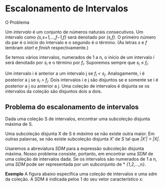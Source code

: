 # Escalonamento de Intervalos

O Problema

Um *intervalo* é um conjunto de números naturais consecutivos.  Um intervalo como  *{s,s+1,…,f−1,f}*  será denotado por  *(s,f)*. O primeiro número do par é o início do intervalo e o segundo é o término.  (As letras *s* e *f* lembram *start* e *finish* respectivamente.)

Se temos vários intervalos, numerados de 1 a n, o início de um intervalo *i* será denotado por *s<sub>i</sub>* e o término por *f<sub>i</sub>*.  Suporemos sempre que *s<sub>i</sub> ≤ f<sub>i</sub>*.

Um intervalo i é anterior a um intervalo j se  *f<sub>i</sub> < s<sub>j</sub>*.  Analogamente, i é posterior a j se  *s<sub>i</sub> > f<sub>j</sub>*.   Dois intervalos i e j são disjuntos se e somente se i é posterior a j ou anterior a j.   Uma coleção de intervalos é disjunta se os intervalos da coleção são disjuntos dois a dois.

## Problema do escalonamento de intervalos

Dada uma coleção S de intervalos, encontrar uma subcoleção disjunta máxima de S.

Uma subcoleção disjunta X de S é *máxima* se não existe outra maior.  Em outras palavras, se não existe subcoleção disjunta *X′* de *S* tal que *|X′| > |X|*.

Usaremos a abreviatura *SDM* para a expressão subcoleção disjunta máxima.  Nosso problema consiste, portanto, em encontrar uma *SDM* de uma coleção de intervalos dada.  Se os intervalos são numerados de 1 a n, uma *SDM* pode ser representada por um subconjunto de * *{1,2,…,n}*.

**Exemplo** 
A figura abaixo especifica uma coleção de intervalos e uma sdm da coleção.  A SDM é indicada pelos 1 do seu vetor característico x:


